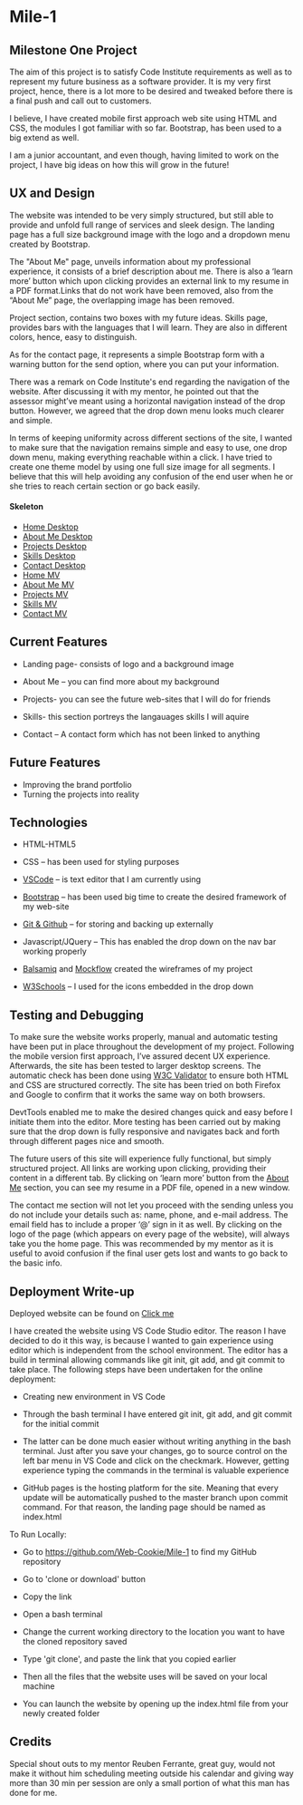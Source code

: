 # Mile-1

## Milestone One Project

The aim of this project is to satisfy Code Institute requirements as well as to represent my future business as a software provider. It is my very first project, hence, there is a lot more to be desired and tweaked before there is a final push and call out to customers. 

I believe, I have created mobile first approach web site using HTML and CSS, the modules I got familiar with so far. Bootstrap, has been used to a big extend as well. 

I am a junior accountant, and even though, having limited to work on the project, I have big ideas on how this will grow in the future!


## UX and Design

The website was intended to be very simply structured, but still able to provide and unfold full range of services and sleek design. The landing page has a full size background image with the logo and a dropdown menu created by Bootstrap. 

The "About Me" page, unveils information about my professional experience, it consists of a brief description about me. There is also a ‘learn more’ button which upon clicking provides an external link to my resume in a PDF format.Links that do not work have been removed, also from the “About Me” page, the overlapping image has been removed.

Project section, contains two boxes with my future ideas. Skills page, provides bars with the languages that I will learn. They are also in different colors, hence, easy to distinguish.

As for the contact page, it represents a simple Bootstrap form with a warning button for the send option, where you can put your information.

There was a remark on Code Institute's end regarding the navigation of the website. After discussing it with my mentor, he pointed out that the assessor might’ve meant using a horizontal navigation instead of the drop button. However, we agreed that the drop down menu looks much clearer and simple. 

In terms of keeping uniformity across different sections of the site, I wanted to make sure that the navigation remains simple and easy to use, one drop down menu, making everything reachable within a click. I have tried to create one theme model by using one full size image for all segments. I believe that this will help avoiding any confusion of the end user when he or she tries to reach certain section or go back easily.
 
 
 #### Skeleton

* [Home Desktop](wireframes/desktop_home.png)
* [About Me Desktop](desktop_about.png)
* [Projects Desktop](desktop_projects.png)
* [Skills Desktop](desktop_skills.png)
* [Contact Desktop](desktop_contact.png)
* [Home MV](mv_home.png)
* [About Me MV](mv_about_me.png)
* [Projects MV](mv_projects.png)
* [Skills MV](mv_skills.png)
* [Contact MV](mv_contact.png)


## Current Features

*	Landing page- consists of logo and a background image

*	About Me – you can find more about my background

*	Projects- you can see the future web-sites that I will do for friends 

*	Skills- this section portreys the langauages skills I will aquire

*	Contact – A contact form which has not been linked to anything

## Future Features

*	Improving the brand portfolio
* Turning the projects into reality 

## Technologies

*	HTML-HTML5

*	CSS – has been used for styling purposes

*	[VSCode](https://code.visualstudio.com/) – is text editor that I am currently using

*	[Bootstrap](https://getbootstrap.com/) – has been used big time to create the desired framework of my web-site

*	[Git & Github](https://github.com/) – for storing and backing up externally 

*	Javascript/JQuery – This has enabled the drop down on the nav bar working properly

*	[Balsamiq](https://balsamiq.com/) and [Mockflow](https://www.mockflow.com/) created the wireframes of my project

*	[W3Schools](https://www.w3schools.com/) – I used for the icons embedded in the drop down

## Testing and Debugging 

To make sure the website works properly, manual and automatic testing have been put in place throughout the development of my project. Following the mobile version first approach, I’ve assured decent UX experience. Afterwards, the site has been tested to larger desktop screens. The automatic check has been done using [W3C Validator](https://validator.w3.org/) to ensure both HTML and CSS are structured correctly. The site has been tried on both Firefox and Google to confirm that it works the same way on both browsers.

DevtTools enabled me to make the desired changes quick and easy before I initiate them into the editor.
More testing has been carried out by making sure that the drop down is fully responsive and navigates back and forth through different pages nice and smooth. 

 The future users of this site will experience fully functional, but simply structured project. All links are working upon clicking, providing their content in a different tab. By clicking on ‘learn more’ button from the [About Me](file:///C:/Users/Lozi/Mile-1/Mile-1/about.html) section, you can see my resume in a PDF file, opened in a new window.

The contact me section will not let you proceed with the sending unless you do not include your details such as: name, phone, and e-mail address. The email field has to include a proper ‘@’ sign in it as well. 
By clicking on the logo of the page (which appears on every page of the website), will always take you the home page. This was recommended by my mentor as it is useful to avoid confusion if the final user gets lost and wants to go back to the basic info.


## Deployment Write-up

Deployed website can be found on [Click me](file:///C:/Users/Lozi/Mile-1/Mile-1/index.html)

I have created the website using VS Code Studio editor. The reason I have decided to do it this way, is because I wanted to gain experience using editor which is independent from the school environment. The editor has a build in terminal allowing commands like git init, git add, and git commit to take place. The following steps have been undertaken for the online deployment:

*	Creating new environment in VS Code

*	Through the bash terminal I have entered git init, git add, and git commit for the initial commit

*	The latter can be done much easier without writing anything in the bash terminal. Just after you save your changes, go to source control on the left bar menu in VS Code and click on the checkmark. However, getting experience typing the commands in the terminal is valuable experience

* GitHub pages is the hosting platform for the site. Meaning that every update will be automatically pushed to the master branch upon commit command. For that reason, the landing page should be named as index.html

To Run Locally:

* Go to https://github.com/Web-Cookie/Mile-1 to find my GitHub repository

* Go to 'clone or download' button

* Copy the link

* Open a bash terminal 

* Change the current working directory to the location you want to have the cloned repository saved

* Type 'git clone', and paste the link that you copied earlier

*	Then all the files that the website uses will be saved on your local machine

* You can launch the website by opening up the index.html file from your newly created folder

## Credits

Special shout outs to my mentor Reuben Ferrante, great guy, would not make it without him scheduling meeting outside his calendar and giving way more than 30 min per session are only a small portion of what this man has done for me.

 



